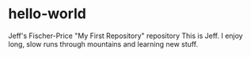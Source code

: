 # hello-world
Jeff's Fischer-Price "My First Repository" repository
This is Jeff. I enjoy long, slow runs through mountains and learning new stuff. 
